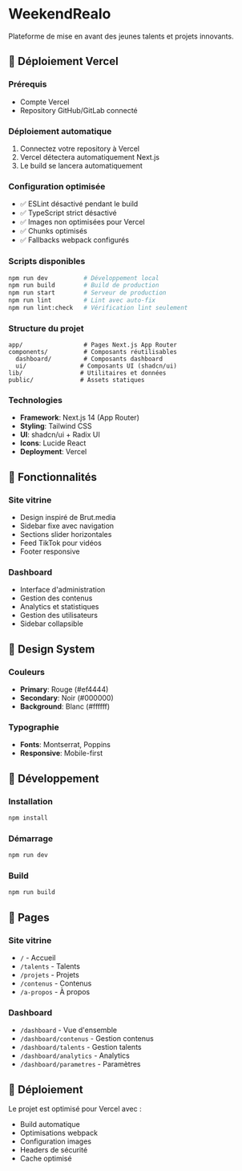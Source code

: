 # WeekendRealo

Plateforme de mise en avant des jeunes talents et projets innovants.

## 🚀 Déploiement Vercel

### Prérequis

- Compte Vercel
- Repository GitHub/GitLab connecté

### Déploiement automatique

1. Connectez votre repository à Vercel
2. Vercel détectera automatiquement Next.js
3. Le build se lancera automatiquement

### Configuration optimisée

- ✅ ESLint désactivé pendant le build
- ✅ TypeScript strict désactivé
- ✅ Images non optimisées pour Vercel
- ✅ Chunks optimisés
- ✅ Fallbacks webpack configurés

### Scripts disponibles

```bash
npm run dev          # Développement local
npm run build        # Build de production
npm run start        # Serveur de production
npm run lint         # Lint avec auto-fix
npm run lint:check   # Vérification lint seulement
```

### Structure du projet

```
app/                 # Pages Next.js App Router
components/          # Composants réutilisables
  dashboard/         # Composants dashboard
  ui/               # Composants UI (shadcn/ui)
lib/                # Utilitaires et données
public/             # Assets statiques
```

### Technologies

- **Framework**: Next.js 14 (App Router)
- **Styling**: Tailwind CSS
- **UI**: shadcn/ui + Radix UI
- **Icons**: Lucide React
- **Deployment**: Vercel

## 📱 Fonctionnalités

### Site vitrine

- Design inspiré de Brut.media
- Sidebar fixe avec navigation
- Sections slider horizontales
- Feed TikTok pour vidéos
- Footer responsive

### Dashboard

- Interface d'administration
- Gestion des contenus
- Analytics et statistiques
- Gestion des utilisateurs
- Sidebar collapsible

## 🎨 Design System

### Couleurs

- **Primary**: Rouge (#ef4444)
- **Secondary**: Noir (#000000)
- **Background**: Blanc (#ffffff)

### Typographie

- **Fonts**: Montserrat, Poppins
- **Responsive**: Mobile-first

## 🔧 Développement

### Installation

```bash
npm install
```

### Démarrage

```bash
npm run dev
```

### Build

```bash
npm run build
```

## 📄 Pages

### Site vitrine

- `/` - Accueil
- `/talents` - Talents
- `/projets` - Projets
- `/contenus` - Contenus
- `/a-propos` - À propos

### Dashboard

- `/dashboard` - Vue d'ensemble
- `/dashboard/contenus` - Gestion contenus
- `/dashboard/talents` - Gestion talents
- `/dashboard/analytics` - Analytics
- `/dashboard/parametres` - Paramètres

## 🚀 Déploiement

Le projet est optimisé pour Vercel avec :

- Build automatique
- Optimisations webpack
- Configuration images
- Headers de sécurité
- Cache optimisé
